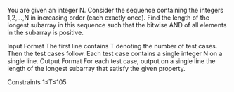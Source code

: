 You are given an integer N. Consider the sequence containing the integers 1,2,…,N in increasing order (each exactly once).
Find the length of the longest subarray in this sequence such that the bitwise AND of all elements in the subarray is positive.

Input Format
The first line contains T denoting the number of test cases. Then the test cases follow.
Each test case contains a single integer N on a single line.
Output Format
For each test case, output on a single line the length of the longest subarray that satisfy the given property.

Constraints
1≤T≤105
